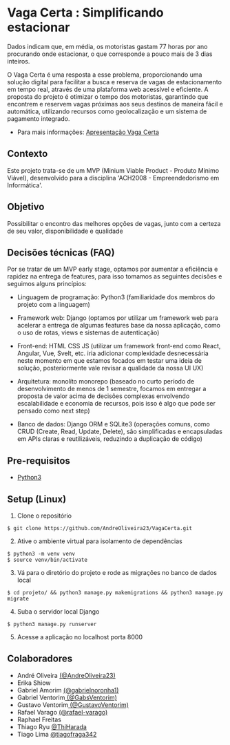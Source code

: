 
# Vaga Certa : Simplificando estacionar

Dados indicam que, em média, os motoristas gastam 77 horas por ano procurando onde estacionar, o que corresponde a pouco mais de 3 dias inteiros. 

O Vaga Certa é uma resposta a esse problema, proporcionando uma solução digital para facilitar a busca e reserva de vagas de estacionamento em tempo real, através de uma plataforma web acessível e eficiente. A proposta do projeto é otimizar o tempo dos motoristas, garantindo que encontrem e reservem vagas próximas aos seus destinos de maneira fácil e automática, utilizando recursos como geolocalização e um sistema de pagamento integrado. 

- Para mais informações: [Apresentação Vaga Certa](https://github.com/AndreOliveira23/VagaCerta/blob/main/Apresentacao_VagaCerta.pdf)

## Contexto

Este projeto trata-se de um MVP (Minium Viable Product - Produto Mínimo Viável), desenvolvido para a disciplina 'ACH2008 - Empreendedorismo em Informática'. 

## Objetivo

Possibilitar o encontro das melhores opções de vagas, junto com a certeza de seu valor, disponibilidade e qualidade

## Decisões técnicas (FAQ)

Por se tratar de um MVP early stage, optamos por aumentar a eficiência e rapidez na entrega de features, para isso tomamos as seguintes decisões e seguimos alguns princípios:

- Linguagem de programação: Python3 (familiaridade dos membros do projeto com a linguagem)

- Framework web: Django (optamos por utilizar um framework web para acelerar a entrega de algumas features base da nossa aplicação, como o uso de rotas, views e sistemas de autenticação)

- Front-end: HTML CSS JS (utilizar um framework front-end como React, Angular, Vue, Svelt, etc. iria adicionar complexidade desnecessária neste momento em que estamos focados em testar uma ideia de solução, posteriormente vale revisar a qualidade da nossa UI UX)

- Arquitetura: monolíto monorepo (baseado no curto período de desenvolvimento de menos de 1 semestre, focamos em entregar a proposta de valor acima de decisões complexas envolvendo escalabilidade e economia de recursos, pois isso é algo que pode ser pensado como next step)

- Banco de dados: Django ORM e SQLite3 (operações comuns, como CRUD (Create, Read, Update, Delete), são simplificadas e encapsuladas em APIs claras e reutilizáveis, reduzindo a duplicação de código)

## Pre-requisitos

- [Python3](https://www.python.org/downloads/)

## Setup (Linux)

1. Clone o repositório

```
$ git clone https://github.com/AndreOliveira23/VagaCerta.git
```

2. Ative o ambiente virtual para isolamento de dependências
```
$ python3 -m venv venv
$ source venv/bin/activate
```

3. Vá para o diretório do projeto e rode as migrações no banco de dados local
```
$ cd projeto/ && python3 manage.py makemigrations && python3 manage.py migrate
```

4. Suba o servidor local Django

```
$ python3 manage.py runserver
```

5. Acesse a aplicação no localhost porta 8000

## Colaboradores

- André Oliveira [(@AndreOliveira23)](https://www.github.com/AndreOliveira23)
- Erika Shiow
- Gabriel Amorim [ (@gabrielnoronha1)](https://github.com/gabrielnoronha1)
- Gabriel Ventorim[ (@GabsVentorim)](https://github.com/GabsVentorim)
- Gustavo Ventorim[ (@GustavoVentorim)](https://github.com/GustavoVentorim)
- Rafael Varago [ (@rafael-varago)](https://github.com/rafael-varago)
- Raphael Freitas 
- Thiago Ryu [@ThiHarada](https://github.com/ThiHarada)
- Tiago Lima [@tiagofraga342](https://github.com/tiagofraga342)
 
